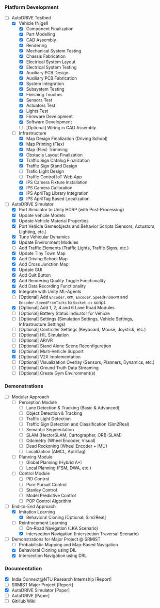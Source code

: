 ### Platform Development
- [ ] AutoDRIVE Testbed
  - [x] Vehicle (Nigel)
    - [x] Component Finalization
    - [x] Part Modelling
    - [x] CAD Assembly
    - [x] Rendering
    - [x] Mechanical System Testing
    - [x] Chassis Fabrication
    - [x] Electrical System Layout
    - [x] Electrical System Testing
    - [x] Auxiliary PCB Design
    - [x] Auxiliary PCB Fabrication
    - [x] System Integration
    - [x] Subsystem Testing
    - [x] Finishing Touches
    - [x] Sensors Test
    - [x] Actuators Test
    - [x] Lights Test
    - [x] Firmware Development
    - [x] Software Development
    - [ ] [Optional] Wiring in CAD Assembly
  - [ ] Infrastructure
    - [x] Map Design Finalization (Driving School)
    - [x] Map Printing (Flex)
    - [x] Map (Flex) Trimming
    - [x] Obstacle Layout Finalization
    - [x] Traffic Sign Catalog Finalization
    - [x] Traffic Sign Stand Design
    - [ ] Trafic Light Design
    - [ ] Traffic Control IoT Web App
    - [x] IPS Camera Fixture Installation
    - [x] IPS Camera Calibration
    - [x] IPS AprilTag Library Integration
    - [x] IPS AprilTag Based Localization
- [ ] AutoDRIVE Simulator
  - [x] Port Simulator to Unity HDRP (with Post-Processing)
  - [x] Update Vehcile Models
  - [x] Update Vehicle Material Properties
  - [x] Port Vehicle Gameobjects and Behavior Scripts (Sensors, Actuators, Lighting, etc.)
  - [x] Tune Vehicular Dynamics
  - [x] Update Environment Modules
  - [ ] Add Traffic Elements (Traffic Lights, Traffic Signs, etc.)
  - [x] Update Tiny Town Map
  - [x] Add Driving School Map
  - [x] Add Cross Junction Map
  - [x] Update GUI
  - [x] Add Quit Button
  - [x] Add Rendering Quality Toggle Functionality
  - [x] Add Data Recording Functionality
  - [x] Integrate with Unity ML-Agents
  - [ ] [Optional] Add `Encoder.RPM`, `Encoder.SpeedFromRPM` and `Encoder.SpeedFromTicks` to `Socket.cs` script.
  - [x] [Optional] Add 1, 2, 4 and 6 Lane Road Modules
  - [ ] [Optional] Battery Status Indicator for Vehicle
  - [ ] [Optional] Settings (Simulation Settings, Vehicle Settings, Infrastructure Settings)
  - [ ] [Optional] Controller Settings (Keyboard, Mouse, Joystick, etc.)
  - [ ] [Optional] HIL Simulation
  - [ ] [Optional] AR/VR
  - [ ] [Optional] Stand Alone Scene Reconfiguration
  - [x] [Optional] Multi-Vehicle Support
  - [x] [Optional] V2X Implementation
  - [ ] [Optional] Visualization Overlay (Sensors, Planners, Dynamics, etc.)
  - [ ] [Optional] Ground Truth Data Streaming
  - [ ] [Optional] Create Gym Environment(s)

### Demonstrations
- [ ] Modular Approach
  - [ ] Perception Module
    - [ ] Lane Detection & Tracking (Basic & Advanced)
    - [ ] Object Detection & Tracking
    - [ ] Traffic Light Detection
    - [ ] Traffic Sign Detection and Classification (Sim2Real)
    - [ ] Semantic Segmentation
    - [ ] SLAM (HectorSLAM, Cartographer, ORB-SLAM)
    - [ ] Odometry (Wheel Encoder, Visual)
    - [ ] Dead Reckoning (Wheel Encoder + IMU)
    - [ ] Localization (AMCL, AptilTag)
  - [ ] Planning Module
    - [ ] Global Planning (Hybrid A*)
    - [ ] Local Planning (FSM, DWA, etc.)
  - [ ] Control Module
    - [ ] PID Control
    - [ ] Pure Pursuit Control
    - [ ] Stanley Control
    - [ ] Model Predictive Control
    - [ ] POP Control Algorithm
- [ ] End-to-End Approach
  - [x] Imitation Learning
    - [x] Behavioral Cloning [Optional: Sim2Real]
  - [ ] Reinfrocement Learning
    - [ ] On-Road Navigation (LKA Scenario)
    - [x] Intersection Navigation (Intersection Traversal Scenario)
- [ ] Demonstrations for Major Project @ SRMIST
  - [ ] Probabilistic Mapping and Map-Based Navigation
  - [x] Behavioral Cloning using DIL
  - [x] Intersection Navigation using DRL

### Documentation
- [x] India Connect@NTU Research Internship [Report]
- [ ] SRMIST Major Project [Report]
- [x] AutoDRIVE Simulator [Paper]
- [ ] AutoDRIVE [Paper]
- [ ] GitHub Wiki
